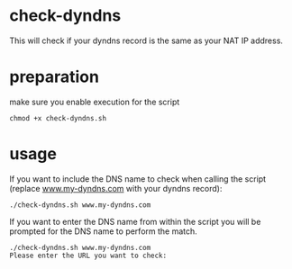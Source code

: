 # check-dyndns
This will check if your dyndns record is the same as your NAT IP address.

# preparation
make sure you enable execution for the script
```
chmod +x check-dyndns.sh
```

# usage
If you want to include the DNS name to check when calling the script (replace www.my-dyndns.com with your dyndns record):
```
./check-dyndns.sh www.my-dyndns.com
```
If you want to enter the DNS name from within the script you will be prompted for the DNS name to perform the match.
```
./check-dyndns.sh www.my-dyndns.com
Please enter the URL you want to check: 
```
